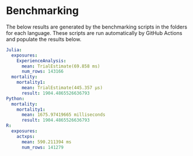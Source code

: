 # Benchmarking 

The below results are generated by the benchmarking scripts in the folders for each language. These scripts are run automatically by GitHub Actions and populate the results below. 

```yaml 
Julia:
  exposures:
    ExperienceAnalysis:
      mean: TrialEstimate(69.858 ms)
      num_rows: 143166
  mortality:
    mortality1:
      mean: TrialEstimate(445.357 μs)
      result: 1904.4865526636793
Python:
  mortality:
    mortality1:
      mean: 1675.97419665 milliseconds
      result: 1904.4865526636793
R:
  exposures:
    actxps:
      mean: 590.211394 ms
      num_rows: 141279
```